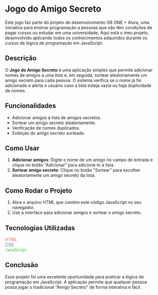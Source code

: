 # Jogo do Amigo Secreto

Este jogo faz parte do projeto de desenvolvimento G8 ONE + Alura, uma iniciativa para ensinar programação a pessoas que não têm condições de pagar cursos ou estudar em uma universidade. Aqui está o meu projeto, desenvolvido aplicando todos os conhecimentos adquiridos durante os cursos de lógica de programação em JavaScript.

## Descrição

O **Jogo do Amigo Secreto** é uma aplicação simples que permite adicionar nomes de amigos a uma lista e, em seguida, sortear aleatoriamente um amigo secreto para cada pessoa. O sistema verifica se o nome já foi adicionado e alerta o usuário caso a lista esteja vazia ou haja duplicidade de nomes.

## Funcionalidades

- Adicionar amigos à lista de amigos secretos.
- Sortear um amigo secreto aleatoriamente.
- Verificação de nomes duplicados.
- Exibição do amigo secreto sorteado.

## Como Usar

1. **Adicionar amigos**: Digite o nome de um amigo no campo de entrada e clique no botão "Adicionar" para adicioná-lo à lista.
2. **Sortear amigo secreto**: Clique no botão "Sortear" para escolher aleatoriamente um amigo secreto da lista.

## Como Rodar o Projeto

1. Abra o arquivo HTML que contém este código JavaScript no seu navegador.
2. Use a interface para adicionar amigos e sortear o amigo secreto.

## Tecnologias Utilizadas

<span style="color: #FF6347;">HTML</span>  
<span style="color: #4682B4;">CSS</span>  
<span style="color: #32CD32;">JavaScript</span>

## Conclusão

Esse projeto foi uma excelente oportunidade para praticar a lógica de programação em JavaScript. A aplicação permite que qualquer pessoa possa jogar o tradicional "Amigo Secreto" de forma interativa e fácil.

